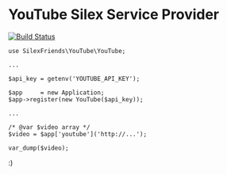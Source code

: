 # YouTube Silex Service Provider

[![Build Status](https://travis-ci.org/SilexFriends/silex-youtube.svg?branch=master)](https://travis-ci.org/mrprompt/silex-youtube)

```
use SilexFriends\YouTube\YouTube;

...

$api_key = getenv('YOUTUBE_API_KEY');

$app     = new Application;
$app->register(new YouTube($api_key));

...

/* @var $video array */
$video = $app['youtube']('http://...');

var_dump($video);
```

:)